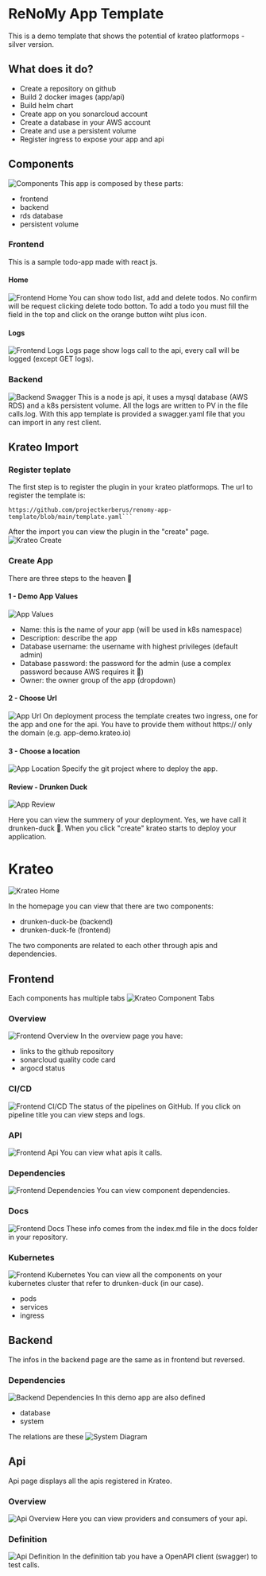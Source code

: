 # ReNoMy App Template

This is a demo template that shows the potential of krateo platformops - silver version.

## What does it do?

- Create a repository on github
- Build 2 docker images (app/api)
- Build helm chart
- Create app on you sonarcloud account
- Create a database in your AWS account
- Create and use a persistent volume
- Register ingress to expose your app and api

## Components

![Components](./docs/infrastructure.png 'Components')
This app is composed by these parts:

- frontend
- backend
- rds database
- persistent volume

### Frontend

This is a sample todo-app made with react js.

#### Home

![Frontend Home](./docs/fe_home.png 'Frontend Home')
You can show todo list, add and delete todos.
No confirm will be request clicking delete todo botton.
To add a todo you must fill the field in the top and click on the orange button wiht plus icon.

#### Logs

![Frontend Logs](./docs/fe_logs.png 'Frontend Logs')
Logs page show logs call to the api, every call will be logged (except GET logs).

### Backend

![Backend Swagger](./docs/swagger.png 'Backend Swagger')
This is a node js api, it uses a mysql database (AWS RDS) and a k8s persistent volume.
All the logs are written to PV in the file calls.log.
With this app template is provided a swagger.yaml file that you can import in any rest client.

## Krateo Import

### Register teplate

The first step is to register the plugin in your krateo platformops.
The url to register the template is:

````
https://github.com/projectkerberus/renomy-app-template/blob/main/template.yaml```
````

After the import you can view the plugin in the "create" page.
![Krateo Create](./docs/krateo_create.png 'Krateo Create')

### Create App

There are three steps to the heaven 🤟

#### 1 - Demo App Values

![App Values](./docs/add_values.png 'App Values')

- Name: this is the name of your app (will be used in k8s namespace)
- Description: describe the app
- Database username: the username with highest privileges (default admin)
- Database password: the password for the admin (use a complex password because AWS requires it 🤫)
- Owner: the owner group of the app (dropdown)

#### 2 - Choose Url

![App Url](./docs/add_url.png 'App Url')
On deployment process the template creates two ingress, one for the app and one for the api.
You have to provide them without https:// only the domain (e.g. app-demo.krateo.io)

#### 3 - Choose a location

![App Location](./docs/add_location.png 'App Location')
Specify the git project where to deploy the app.

#### Review - Drunken Duck

![App Review](./docs/add_review.png 'App Review')

Here you can view the summery of your deployment.
Yes, we have call it drunken-duck 🦆.
When you click "create" krateo starts to deploy your application.

# Krateo

![Krateo Home](./docs/krateo_home.png 'Krateo Home')

In the homepage you can view that there are two components:

- drunken-duck-be (backend)
- drunken-duck-fe (frontend)

The two components are related to each other through apis and dependencies.

## Frontend

Each components has multiple tabs
![Krateo Component Tabs](./docs/krateo_component_tabs.png 'Krateo Component Tabs')

### Overview

![Frontend Overview](./docs/krateo_fe_overview.png 'Frontend Overview')
In the overview page you have:

- links to the github repository
- sonarcloud quality code card
- argocd status

### CI/CD

![Frontend CI/CD](./docs/krateo_fe_cicd.png 'Frontend CI/CD')
The status of the pipelines on GitHub.
If you click on pipeline title you can view steps and logs.

### API

![Frontend Api](./docs/krateo_fe_api.png 'Frontend Api')
You can view what apis it calls.

### Dependencies

![Frontend Dependencies](./docs/krateo_fe_depends.png 'Frontend Dependencies')
You can view component dependencies.

### Docs

![Frontend Docs](./docs/krateo_fe_docs.png 'Frontend Docs')
These info comes from the index.md file in the docs folder in your repository.

### Kubernetes

![Frontend Kubernetes](./docs/krateo_fe_kubernetes.png 'Frontend Kubernetes')
You can view all the components on your kubernetes cluster that refer to drunken-duck (in our case).

- pods
- services
- ingress

## Backend

The infos in the backend page are the same as in frontend but reversed.

### Dependencies

![Backend Dependencies](./docs/krateo_be_depends.png 'Backend Dependencies')
In this demo app are also defined

- database
- system

The relations are these
![System Diagram](./docs/krateo_diagram.png 'System Diagram')

## Api

Api page displays all the apis registered in Krateo.

### Overview

![Api Overview](./docs/krateo_api_overview.png 'Api Overview')
Here you can view providers and consumers of your api.

### Definition

![Api Definition](./docs/krateo_api_definition.png 'Api Definition')
In the definition tab you have a OpenAPI client (swagger) to test calls.
